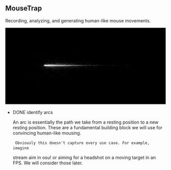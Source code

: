 ## MouseTrap

Recording, analyzing, and generating human-like mouse movements.

![Mouse data aligned to x-axis](cover.png "Mouse data aligned to x-axis")

* DONE identify arcs

   An arc is essentially the path we take from a resting position to a new
   resting position. These are a fundamental building block we will use for
   convincing human-like mousing.

       Obviously this doesn't capture every use case. For example, imagine
   stream aim in osu! or aiming for a headshot on a moving target in an
   FPS. We will consider those later.

